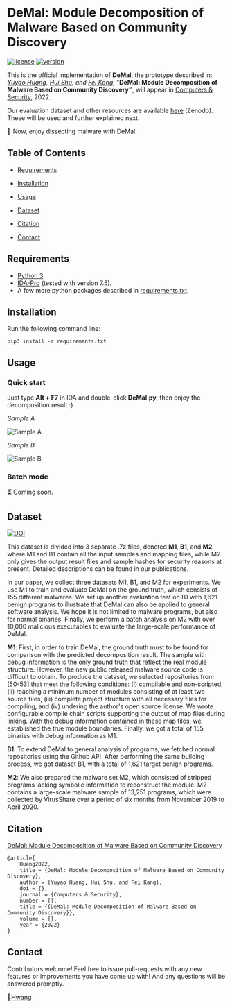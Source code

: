 # DeMal: Module Decomposition of Malware Based on Community Discovery
[![license](https://img.shields.io/badge/license-GPL-brightgreen.svg)](https://github.com/RrUZi/demal/blob/master/LICENSE)
[![version](https://img.shields.io/badge/version-0.0-blue.svg)](https://github.com/RrUZi/demal)

This is the official implementation of **DeMal**, the prototype described in: _[Yuyao Huang](https://github.com/RrUZi), [Hui Shu](mailto:shuhui123@126.com), and [Fei Kang](mailto:mathswork@163.com)_, "**DeMal: Module Decomposition of Malware Based on Community Discovery**״, will appear in <font color="Black">[Computers & Security](https://www.sciencedirect.com/journal/computers-and-security)</font>, 2022.

Our evaluation dataset and other resources are available [here](https://doi.org/10.5281/zenodo.5637511) (Zenodo). These will be used and further explained next.

📣 Now, enjoy dissecting malware with DeMal!

## Table of Contents

* [Requirements](#requirements)

* [Installation](#installation)
* [Usage](#usage)
* [Dataset](#dataset)
* [Citation](#citation)
* [Contact](#contact)

## Requirements

* [Python 3](https://www.python.org/downloads/)
* [IDA-Pro](https://www.hex-rays.com/products/ida/) (tested with version 7.5).
* A few more python packages described in [requirements.txt](requirements.txt).

## Installation

Run the following command line:

```
pip3 install -r requirements.txt
```

## Usage

### Quick start

Just type **Alt + F7** in IDA and double-click **DeMal.py**, then enjoy the decomposition result :)

_Sample A_

![Sample A](assets/1.gif)

_Sample B_

![Sample B](assets/2.gif)

### Batch mode

⏳ Coming soon.

## Dataset

[![DOI](https://zenodo.org/badge/DOI/10.5281/zenodo.5637511.svg)](https://doi.org/10.5281/zenodo.5637511)

This dataset is divided into 3 separate .7z files, denoted **M1**, **B1**, and **M2**, where M1 and B1 contain all the input samples and mapping files, while M2 only gives the output result files and sample hashes for security reasons at present. Detailed descriptions can be found in our publications.

In our paper, we collect three datasets M1, B1, and M2 for experiments. We use M1 to train and evaluate DeMal on the ground truth, which consists of 155 different malwares. We set up another evaluation test on B1 with 1,621 benign programs to illustrate that DeMal can also be applied to general software analysis. We hope it is not limited to malware programs, but also for normal binaries. Finally, we perform a batch analysis on M2 with over 10,000 malicious executables to evaluate the large-scale performance of DeMal.

**M1**: First, in order to train DeMal, the ground truth must to be found for comparison with the predicted decomposition result. The sample with debug information is the only ground truth that reflect the real module structure. However, the new public released malware source code is difficult to obtain. To produce the dataset, we selected repositories from [50-53] that meet the following conditions: (i) compilable and non-scripted, (ii) reaching a minimum number of modules consisting of at least two source files, (iii) complete project structure with all necessary files for compiling, and (iv) undering the author's open source license. We wrote configurable compile chain scripts supporting the output of map files during linking. With the debug information contained in these map files, we established the true module boundaries. Finally, we got a total of 155 binaries with debug information as M1.

**B1**: To extend DeMal to general analysis of programs, we fetched normal repositories using the Github API. After performing the same building process, we got dataset B1, with a total of 1,621 target benign programs.

**M2**: We also prepared the malware set M2, which consisted of stripped programs lacking symbolic information to reconstruct the module. M2 contains a large-scale malware sample of 13,251 programs, which were collected by VirusShare over a period of six months from November 2019 to April 2020.

## Citation

[DeMal: Module Decomposition of Malware Based on Community Discovery]()

```
@article{
    Huang2022,
    title = {DeMal: Module Decomposition of Malware Based on Community Discovery},
    author = {Yuyao Huang, Hui Shu, and Fei Kang},
    doi = {},
    journal = {Computers & Security},
    number = {},
    title = {{DeMal: Module Decomposition of Malware Based on Community Discovery}},
    volume = {},
    year = {2022}
}
```

## Contact
Contributors welcome! Feel free to issue pull-requests with any new features or improvements you have come up with!
And any questions will be answered promptly.

📧[Hwang](mailto:yyhuang_ieu@163.com)

